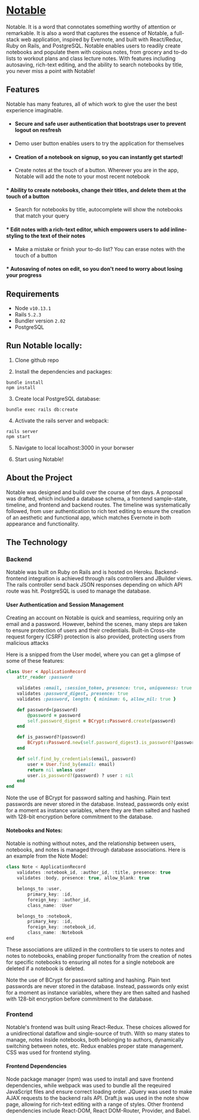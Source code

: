 # [Notable](https://aa-notable.herokuapp.com/#/)

Notable. It is a word that connotates something worthy of attention or remarkable. It is also a word that captures the essence of Notable, a full-stack web application, inspired by Evernote, and built with React/Redux, Ruby on Rails, and PostgreSQL. Notable enables users to readily create notebooks and populate them with copious notes, from grocery and to-do lists to workout plans and class lecture notes. With features including autosaving, rich-text editing, and the ability to search notebooks by title, you never miss a point with Notable!

## Features
Notable has many features, all of which work to give the user the best experience imaginable.

* #### Secure and safe user authentication that bootstraps user to prevent logout on resfresh
* Demo user button enables users to try the application for themselves
* #### Creation of a notebook on signup, so you can instantly get started! 
* Create notes at the touch of a button. Wherever you are in the app, Notable will add the note to your most recent notebook
#### * Ability to create notebooks, change their titles, and delete them at the touch of a button
* Search for notebooks by title, autocomplete will show the notebooks that match your query
#### * Edit notes with a rich-text editor, which empowers users to add inline-styling to the text of their notes
* Make a mistake or finish your to-do list? You can erase notes with the touch of a button
#### * Autosaving of notes on edit, so you don't need to worry about losing your progress

## Requirements
* Node ```v10.13.1```
* Rails ```5.2.3```
* Bundler version ```2.02```
* PostgreSQL

## Run Notable locally:
1. Clone github repo

2. Install the dependencies and packages:
  ```
  bundle install
  npm install
  ```
  
 3. Create local PostgreSQL database:
 ```
 bundle exec rails db:create
 ```
 
 4. Activate the rails server and webpack:
 ```
 rails server
 npm start
 ```
 
 5. Navigate to local localhost:3000 in your borwser
 
 6. Start using Notable!
 
## About the Project
Notable was designed and build over the course of ten days. A proposal was drafted, which included a database schema, a frontend sample-state, timeline, and frontend and backend routes. The timeline was systematically followed, from user authentication to rich text editing to ensure the creation of an aesthetic and functional app, which matches Evernote in both appearance and functionality.

## The Technology
### Backend
Notable was built on Ruby on Rails and is hosted on Heroku. Backend-frontend integration is achieved through rails controllers and JBuilder views. The rails controller send back JSON responses depending on which API route was hit. PostgreSQL is used to manage the database.

#### User Authentication and Session Management
Creating an account on Notable is quick and seamless, requiring only an email and a password. However, behind the scenes, many steps are taken to ensure protection of users and their credentials. Built-in Cross-site request forgery (CSRF) protection is also provided, protecting users from malicious attacks

Here is a snipped from the User model, where you can get a glimpse of some of these features:
```ruby
class User < ApplicationRecord
    attr_reader :password

    validates :email, :session_token, presence: true, uniqueness: true
    validates :password_digest, presence: true
    validates :password, length: { minimum: 6, allow_nil: true }

    def password=(password)
        @password = password
        self.password_digest = BCrypt::Password.create(password)
    end

    def is_password?(password)
        BCrypt::Password.new(self.password_digest).is_password?(password)
    end

    def self.find_by_credentials(email, password)
        user = User.find_by(email: email)
        return nil unless user
        user.is_password?(password) ? user : nil
    end
end
```

Note the use of BCrypt for password salting and hashing. Plain text passwords are never stored in the database. Instead, passwords only exist for a moment as instance variables, where they are then salted and hashed with 128-bit encryption before commitment to the database.

#### Notebooks and Notes:
Notable is nothing without notes, and the relationship between users, notebooks, and notes is managed through database associations. Here is an example from the Note Model:
```javascript
class Note < ApplicationRecord
    validates :notebook_id, :author_id, :title, presence: true
    validates :body, presence: true, allow_blank: true

    belongs_to :user,
        primary_key: :id,
        foreign_key: :author_id,
        class_name: :User

    belongs_to :notebook,
        primary_key: :id,
        foreign_key: :notebook_id,
        class_name: :Notebook
end
```

These associations are utilized in the controllers to tie users to notes and notes to notebooks, enabling proper functionality from the creation of notes for specific notebooks to ensuring all notes for a single notebook are deleted if a notebook is deleted.

Note the use of BCrypt for password salting and hashing. Plain text passwords are never stored in the database. Instead, passwords only exist for a moment as instance variables, where they are then salted and hashed with 128-bit encryption before commitment to the database.

### Frontend
Notable's frontend was built using React-Redux. These choices allowed for a unidirectional dataflow and single-source of truth. With so many states to manage, notes inside notebooks, both belonging to authors, dynamically switching between notes, etc. Redux enables proper state management. CSS was used for frontend styling.

#### Frontend Dependencies
Node package manager (npm) was used to install and save frontend dependencies, while webpack was used to bundle all the reqeuired JavaScript files and ensure correct loading order. JQuery was used to make AJAX requests to the backend rails API. Draft.js was used in the note show page, allowing for rich-text editing with a range of styles. Other frontend dependencies include React-DOM, React DOM-Router, Provider, and Babel.


